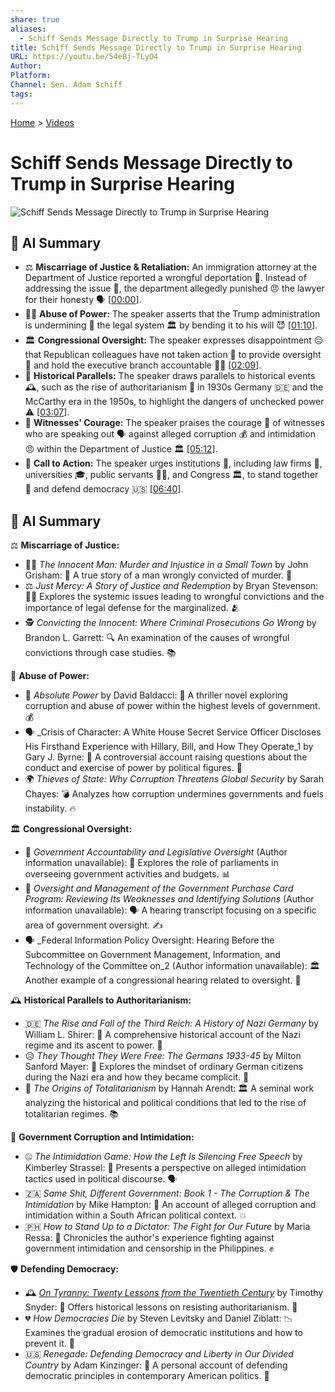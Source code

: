 ```yaml
---
share: true
aliases:
  - Schiff Sends Message Directly to Trump in Surprise Hearing
title: Schiff Sends Message Directly to Trump in Surprise Hearing
URL: https://youtu.be/54eBj-TLyO4
Author: 
Platform: 
Channel: Sen. Adam Schiff
tags: 
---
```

[Home](../index.md) > [Videos](./index.md)  
# Schiff Sends Message Directly to Trump in Surprise Hearing  
![Schiff Sends Message Directly to Trump in Surprise Hearing](https://youtu.be/54eBj-TLyO4)  
  
## 🤖 AI Summary  
- ⚖️ **Miscarriage of Justice & Retaliation:** An immigration attorney at the Department of Justice reported a wrongful deportation 🚫. Instead of addressing the issue 🤔, the department allegedly punished 😠 the lawyer for their honesty 🗣️ \[[00:00](https://youtu.be/54eBj-TLyO4&t=0)].  
- 👨‍⚖️ **Abuse of Power:** The speaker asserts that the Trump administration is undermining 🚧 the legal system 🏛️ by bending it to his will 😈 \[[01:10](https://youtu.be/54eBj-TLyO4&t=70)].  
- 🏛️ **Congressional Oversight:** The speaker expresses disappointment 😔 that Republican colleagues have not taken action 🚫 to provide oversight 👀 and hold the executive branch accountable 🧑‍⚖️ \[[02:09](https://youtu.be/54eBj-TLyO4&t=129)].  
- 📜 **Historical Parallels:** The speaker draws parallels to historical events 🕰️, such as the rise of authoritarianism 👑 in 1930s Germany 🇩🇪 and the McCarthy era in the 1950s, to highlight the dangers of unchecked power ⚠️ \[[03:07](https://youtu.be/54eBj-TLyO4&t=187)].  
- 🦸 **Witnesses' Courage:** The speaker praises the courage 💖 of witnesses who are speaking out 🗣️ against alleged corruption 💰 and intimidation 😠 within the Department of Justice 🏛️ \[[05:12](https://youtu.be/54eBj-TLyO4&t=312)].  
- 📢 **Call to Action:** The speaker urges institutions 🏫, including law firms 🏢, universities 🎓, public servants 🧑‍💼, and Congress 🏛️, to stand together 🤝 and defend democracy 🇺🇸 \[[06:40](https://youtu.be/54eBj-TLyO4&t=400)].  
  
## 🤖 AI Summary  
⚖️ **Miscarriage of Justice:**  
- 👨‍⚖️ _The Innocent Man: Murder and Injustice in a Small Town_ by John Grisham: 📖 A true story of a man wrongly convicted of murder. 🚨  
- ⚖️ _Just Mercy: A Story of Justice and Redemption_ by Bryan Stevenson: ✊🏾 Explores the systemic issues leading to wrongful convictions and the importance of legal defense for the marginalized. 🫂  
- 🕵️ _Convicting the Innocent: Where Criminal Prosecutions Go Wrong_ by Brandon L. Garrett: 🔍 An examination of the causes of wrongful convictions through case studies. 📚  
  
🚨 **Abuse of Power:**  
- 👑 _Absolute Power_ by David Baldacci: 🏢 A thriller novel exploring corruption and abuse of power within the highest levels of government. 💰  
- 🗣️ _Crisis of Character: A White House Secret Service Officer Discloses His Firsthand Experience with Hillary, Bill, and How They Operate_1 by Gary J. Byrne: 🙊 A controversial account raising questions about the conduct and exercise of power by political figures. 🤔  
- 🌍 _Thieves of State: Why Corruption Threatens Global Security_ by Sarah Chayes: 💣 Analyzes how corruption undermines governments and fuels instability. 🔥  
  
🏛️ **Congressional Oversight:**  
- 📝 _Government Accountability and Legislative Oversight_ (Author information unavailable): 🔎 Explores the role of parliaments in overseeing government activities and budgets. 📊  
- 🧾 _Oversight and Management of the Government Purchase Card Program: Reviewing Its Weaknesses and Identifying Solutions_ (Author information unavailable): 🗣️ A hearing transcript focusing on a specific area of government oversight. ✍️  
- 🗣️ _Federal Information Policy Oversight: Hearing Before the Subcommittee on Government Management, Information, and Technology of the Committee on_2 (Author information unavailable): 🏛️ Another example of a congressional hearing related to oversight. 🧐  
  
🕰️ **Historical Parallels to Authoritarianism:**  
- 🇩🇪 _The Rise and Fall of the Third Reich: A History of Nazi Germany_ by William L. Shirer: 📖 A comprehensive historical account of the Nazi regime and its ascent to power. 🚩  
- 😥 _They Thought They Were Free: The Germans 1933-45_ by Milton Sanford Mayer: 🧠 Explores the mindset of ordinary German citizens during the Nazi era and how they became complicit. 👤  
- 📜 _The Origins of Totalitarianism_ by Hannah Arendt: 🏛️ A seminal work analyzing the historical and political conditions that led to the rise of totalitarian regimes. 📚  
  
🤫 **Government Corruption and Intimidation:**  
- 🤐 _The Intimidation Game: How the Left Is Silencing Free Speech_ by Kimberley Strassel: 🚫 Presents a perspective on alleged intimidation tactics used in political discourse. 🗣️  
- 🇿🇦 _Same Shit, Different Government: Book 1 - The Corruption & The Intimidation_ by Mike Hampton: 📜 An account of alleged corruption and intimidation within a South African political context. 💥  
- 🇵🇭 _How to Stand Up to a Dictator: The Fight for Our Future_ by Maria Ressa: 🎤 Chronicles the author's experience fighting against government intimidation and censorship in the Philippines. ✊  
  
🛡️ **Defending Democracy:**  
- 🕰️ _[On Tyranny: Twenty Lessons from the Twentieth Century](../books/on-tyranny.md)_ by Timothy Snyder: 📖 Offers historical lessons on resisting authoritarianism. 💪  
- 💔 _How Democracies Die_ by Steven Levitsky and Daniel Ziblatt: 📉 Examines the gradual erosion of democratic institutions and how to prevent it. 🚧  
- 🇺🇸 _Renegade: Defending Democracy and Liberty in Our Divided Country_ by Adam Kinzinger: 🗽 A personal account of defending democratic principles in contemporary American politics. 🤝  
